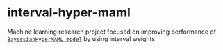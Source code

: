 # interval-hyper-maml
Machine learning research project focused on improving performance of [`BayessianHyperMAML model`](https://arxiv.org/pdf/2210.02796.pdf) by using interval weights 
